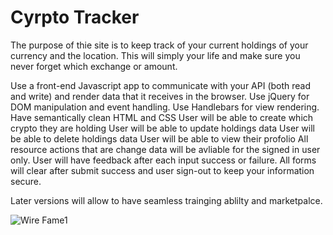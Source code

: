 <h1>
  Cyrpto Tracker
  </h1>
  The purpose of thie site is to keep track of your current holdings of your currency and the location. This will simply your life and make sure you never forget which exchange or amount. 
  
 Use a front-end Javascript app to communicate with your API (both read and write) and render data that it receives in the browser.
 Use jQuery for DOM manipulation and event handling.
 Use Handlebars for view rendering.
 Have semantically clean HTML and CSS
 User will be able to create which crypto they are holding 
 User will be able to update holdings data
 User will be able to delete holdings data
 User will be able to view their profolio
 All resource actions that are change data will be avliable for the signed in user only.
 User will have feedback after each input success or failure.
 All forms will clear after submit success and user sign-out to keep your information secure. 

Later versions will allow to have seamless trainging ablilty and marketpalce. 

![Wire Fame1](https://user-images.githubusercontent.com/65584864/89427091-b4f98280-d6ef-11ea-9712-4c53223c83b7.jpg)
